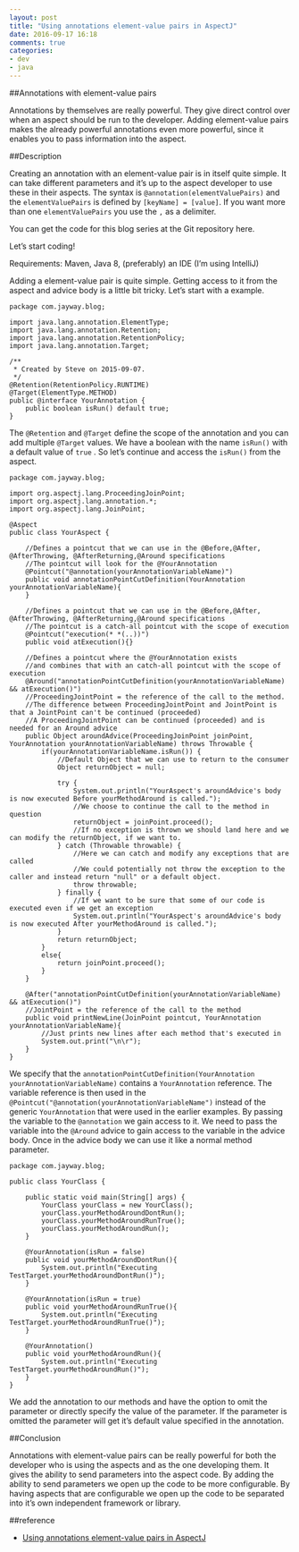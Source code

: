 ```yaml
---
layout: post
title: "Using annotations element-value pairs in AspectJ"
date: 2016-09-17 16:18
comments: true
categories: 
- dev
- java
---
```

##Annotations with element-value pairs

Annotations by themselves are really powerful. They give direct control over when an aspect should be run to the developer. Adding element-value pairs makes the already powerful annotations even more powerful, since it enables you to pass information into the aspect.

<!-- more -->

##Description

Creating an annotation with an element-value pair is in itself quite simple. It can take different parameters and it’s up to the aspect developer to use these in their aspects. The syntax is  ``@annotation(elementValuePairs)`` and the ``elementValuePairs`` is defined by ``[keyName] = [value]``. If you want more than one ``elementValuePairs``  you use the ``,``  as a delimiter.

You can get the code for this blog series at the Git repository here.

Let’s start coding!

Requirements: Maven, Java 8, (preferably) an IDE (I’m using IntelliJ)

Adding a element-value pair is quite simple. Getting access to it from the aspect and advice body is a little bit tricky. Let’s start with a example.

```
package com.jayway.blog;

import java.lang.annotation.ElementType;
import java.lang.annotation.Retention;
import java.lang.annotation.RetentionPolicy;
import java.lang.annotation.Target;

/**
 * Created by Steve on 2015-09-07.
 */
@Retention(RetentionPolicy.RUNTIME)
@Target(ElementType.METHOD)
public @interface YourAnnotation {
    public boolean isRun() default true;
}
```

The ``@Retention``  and ``@Target``  define the scope of the annotation and you can add multiple ``@Target``  values. We have a boolean with the name ``isRun()`` with a default value of ``true`` . So let’s continue and access the ``isRun()``  from the aspect.

```
package com.jayway.blog;

import org.aspectj.lang.ProceedingJoinPoint;
import org.aspectj.lang.annotation.*;
import org.aspectj.lang.JoinPoint;

@Aspect
public class YourAspect {

    //Defines a pointcut that we can use in the @Before,@After, @AfterThrowing, @AfterReturning,@Around specifications
    //The pointcut will look for the @YourAnnotation
    @Pointcut("@annotation(yourAnnotationVariableName)")
    public void annotationPointCutDefinition(YourAnnotation yourAnnotationVariableName){
    }

    //Defines a pointcut that we can use in the @Before,@After, @AfterThrowing, @AfterReturning,@Around specifications
    //The pointcut is a catch-all pointcut with the scope of execution
    @Pointcut("execution(* *(..))")
    public void atExecution(){}

    //Defines a pointcut where the @YourAnnotation exists
    //and combines that with an catch-all pointcut with the scope of execution
    @Around("annotationPointCutDefinition(yourAnnotationVariableName) && atExecution()")
    //ProceedingJointPoint = the reference of the call to the method.
    //The difference between ProceedingJointPoint and JointPoint is that a JointPoint can't be continued (proceeded)
    //A ProceedingJointPoint can be continued (proceeded) and is needed for an Around advice
    public Object aroundAdvice(ProceedingJoinPoint joinPoint, YourAnnotation yourAnnotationVariableName) throws Throwable {
        if(yourAnnotationVariableName.isRun()) {
            //Default Object that we can use to return to the consumer
            Object returnObject = null;

            try {
                System.out.println("YourAspect's aroundAdvice's body is now executed Before yourMethodAround is called.");
                //We choose to continue the call to the method in question
                returnObject = joinPoint.proceed();
                //If no exception is thrown we should land here and we can modify the returnObject, if we want to.
            } catch (Throwable throwable) {
                //Here we can catch and modify any exceptions that are called
                //We could potentially not throw the exception to the caller and instead return "null" or a default object.
                throw throwable;
            } finally {
                //If we want to be sure that some of our code is executed even if we get an exception
                System.out.println("YourAspect's aroundAdvice's body is now executed After yourMethodAround is called.");
            }
            return returnObject;
        }
        else{
            return joinPoint.proceed();
        }
    }

    @After("annotationPointCutDefinition(yourAnnotationVariableName) && atExecution()")
    //JointPoint = the reference of the call to the method
    public void printNewLine(JoinPoint pointcut, YourAnnotation yourAnnotationVariableName){
        //Just prints new lines after each method that's executed in
        System.out.print("\n\r");
    }
}
```

We specify that the  ``annotationPointCutDefinition(YourAnnotation yourAnnotationVariableName)`` contains a ``YourAnnotation`` reference. The variable reference is then used in the ``@Pointcut("@annotation(yourAnnotationVariableName")``  instead of the generic ``YourAnnotation`` that were used in the earlier examples. By passing the variable to the ``@annotation`` we gain access to it. We need to pass the variable into the ``@Around``  advice to gain access to the variable in the advice body.  Once in the advice body we can use it like a normal method parameter.

```
package com.jayway.blog;

public class YourClass {

    public static void main(String[] args) {
        YourClass yourClass = new YourClass();
        yourClass.yourMethodAroundDontRun();
        yourClass.yourMethodAroundRunTrue();
        yourClass.yourMethodAroundRun();
    }

    @YourAnnotation(isRun = false)
    public void yourMethodAroundDontRun(){
        System.out.println("Executing TestTarget.yourMethodAroundDontRun()");
    }

    @YourAnnotation(isRun = true)
    public void yourMethodAroundRunTrue(){
        System.out.println("Executing TestTarget.yourMethodAroundRunTrue()");
    }

    @YourAnnotation()
    public void yourMethodAroundRun(){
        System.out.println("Executing TestTarget.yourMethodAroundRun()");
    }
}
```

We add the annotation to our methods and have the option to omit the parameter or directly specify the value of the parameter. If the parameter is omitted the parameter will get it’s default value specified in the annotation.

##Conclusion

Annotations with element-value pairs can be really powerful for both the developer who is using the aspects and as the one developing them. It gives the ability to send parameters into the aspect code. By adding the ability to send parameters we open up the code to be more configurable. By having aspects that are configurable we open up the code to be separated into it’s own independent framework or library.

##reference
+ [Using annotations element-value pairs in AspectJ ](http://blog.jayway.com/2015/09/09/using-annotations-element-value-pairs-in-aspectj/)

